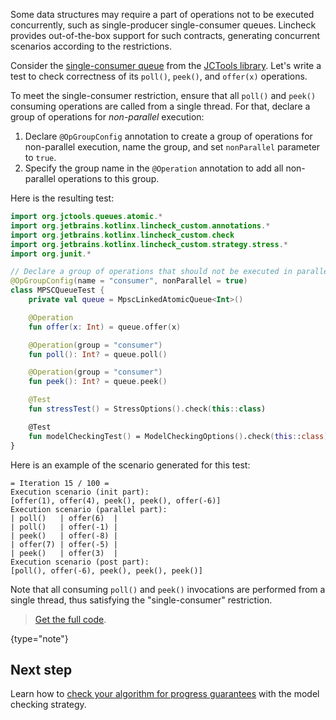 [//]: # (title: Data structure constraints)

Some data structures may require a part of operations not to be executed concurrently, such as single-producer
single-consumer queues. Lincheck provides out-of-the-box support for such contracts, generating concurrent scenarios
according to the restrictions.

Consider the [single-consumer queue](https://github.com/JCTools/JCTools/blob/66e6cbc9b88e1440a597c803b7df9bd1d60219f6/jctools-core/src/main/java/org/jctools/queues/atomic/MpscLinkedAtomicQueue.java)
from the [JCTools library](https://github.com/JCTools/JCTools). Let's write a test to check correctness of its `poll()`,
`peek()`, and `offer(x)` operations.

To meet the single-consumer restriction, ensure that all `poll()` and `peek()` consuming operations
are called from a single thread. For that, declare a group of operations for _non-parallel_ execution:

1. Declare `@OpGroupConfig` annotation to create a group of operations for non-parallel execution, name the group,
and set `nonParallel` parameter to `true`.
2. Specify the group name in the `@Operation` annotation to add all non-parallel operations to this group.

Here is the resulting test:

```kotlin
import org.jctools.queues.atomic.*
import org.jetbrains.kotlinx.lincheck_custom.annotations.*
import org.jetbrains.kotlinx.lincheck_custom.check
import org.jetbrains.kotlinx.lincheck_custom.strategy.stress.*
import org.junit.*

// Declare a group of operations that should not be executed in parallel:
@OpGroupConfig(name = "consumer", nonParallel = true)
class MPSCQueueTest {
    private val queue = MpscLinkedAtomicQueue<Int>()

    @Operation
    fun offer(x: Int) = queue.offer(x)

    @Operation(group = "consumer") 
    fun poll(): Int? = queue.poll()

    @Operation(group = "consumer")
    fun peek(): Int? = queue.peek()

    @Test
    fun stressTest() = StressOptions().check(this::class)

    @Test
    fun modelCheckingTest() = ModelCheckingOptions().check(this::class)
}
```

Here is an example of the scenario generated for this test:

```text
= Iteration 15 / 100 =
Execution scenario (init part):
[offer(1), offer(4), peek(), peek(), offer(-6)]
Execution scenario (parallel part):
| poll()   | offer(6)  |
| poll()   | offer(-1) |
| peek()   | offer(-8) |
| offer(7) | offer(-5) |
| peek()   | offer(3)  |
Execution scenario (post part):
[poll(), offer(-6), peek(), peek(), peek()]

```

Note that all consuming `poll()` and `peek()` invocations are performed from a single thread, thus satisfying the
"single-consumer" restriction.

> [Get the full code](https://github.com/Kotlin/kotlinx-lincheck/blob/guide/src/jvm/test/org/jetbrains/kotlinx/lincheck/test/guide/MPSCQueueTest.kt).
>
{type="note"}

## Next step

Learn how to [check your algorithm for progress guarantees](progress-guarantees.md) with the model checking strategy.